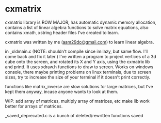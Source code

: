 # cxmatrix
cxmatrix library is ROW MAJOR,
has automatic dynamic memory allocation,
contains a list of linear algebra functions to solve matrix equations,
also contains xmath, xstring header files I've created to learn.

cxmatrix was written by me (aam29dc@gmail.com) to learn linear algebra.

in _oldmain.c (NOTE: shouldn't compile since im lazy, but same flow. I'll come back and fix it later.) I've written a program to project vertices of a 3d cube onto the screen, and rotated its X and Y axis, using the cxmatrix lib and printf. It uses xdraw.h functions to draw to screen. Works on windows console, there maybe printing problems on linux terminals, due to screen sizes, try to increase the size of your terminal if it doesn't print correctly.

functions like matrix_inverse are slow solutions for large matrices, but I've kept them anyway, incase anyone wants to look at them.

WIP: add array of matrices, multiply array of matrices, etc make lib work better for arrays of matrices.

_saved_deprecated.c is a bunch of deleted/rewritten functions saved
